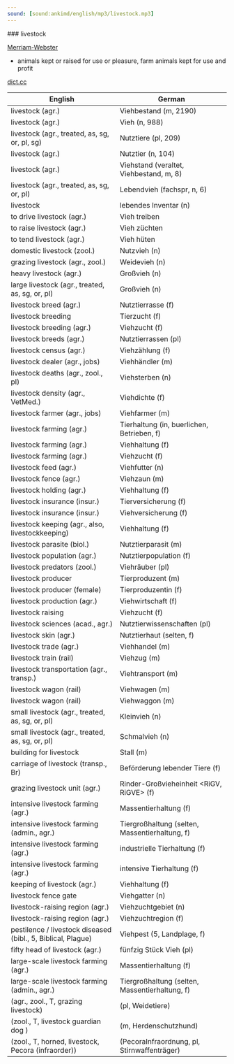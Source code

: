 ```yaml
---
sound: [sound:ankimd/english/mp3/livestock.mp3]
---
```


\### livestock

[Merriam-Webster](https://www.merriam-webster.com/dictionary/livestock)

- animals kept or raised for use or pleasure, farm animals kept for use and profit

[dict.cc](https://www.dict.cc/livestock)

| English        | German       |
| -------------- | ------------ |
| livestock (agr.) | Viehbestand (m, 2190) |
| livestock (agr.) | Vieh (n, 988) |
| livestock (agr., treated, as, sg, or, pl, sg) | Nutztiere (pl, 209) |
| livestock (agr.) | Nutztier (n, 104) |
| livestock (agr.) | Viehstand (veraltet, Viehbestand, m, 8) |
| livestock (agr., treated, as, sg, or, pl) | Lebendvieh (fachspr, n, 6) |
| livestock | lebendes Inventar (n) |
| to drive livestock (agr.) | Vieh treiben |
| to raise livestock (agr.) | Vieh züchten |
| to tend livestock (agr.) | Vieh hüten |
| domestic livestock (zool.) | Nutzvieh (n) |
| grazing livestock (agr., zool.) | Weidevieh (n) |
| heavy livestock (agr.) | Großvieh (n) |
| large livestock (agr., treated, as, sg, or, pl) | Großvieh (n) |
| livestock breed (agr.) | Nutztierrasse (f) |
| livestock breeding | Tierzucht (f) |
| livestock breeding (agr.) | Viehzucht (f) |
| livestock breeds (agr.) | Nutztierrassen (pl) |
| livestock census (agr.) | Viehzählung (f) |
| livestock dealer (agr., jobs) | Viehhändler (m) |
| livestock deaths (agr., zool., pl) | Viehsterben (n) |
| livestock density (agr., VetMed.) | Viehdichte (f) |
| livestock farmer (agr., jobs) | Viehfarmer (m) |
| livestock farming (agr.) | Tierhaltung (in, buerlichen, Betrieben, f) |
| livestock farming (agr.) | Viehhaltung (f) |
| livestock farming (agr.) | Viehzucht (f) |
| livestock feed (agr.) | Viehfutter (n) |
| livestock fence (agr.) | Viehzaun (m) |
| livestock holding (agr.) | Viehhaltung (f) |
| livestock insurance (insur.) | Tierversicherung (f) |
| livestock insurance (insur.) | Viehversicherung (f) |
| livestock keeping (agr., also, livestockkeeping) | Viehhaltung (f) |
| livestock parasite (biol.) | Nutztierparasit (m) |
| livestock population (agr.) | Nutztierpopulation (f) |
| livestock predators (zool.) | Viehräuber (pl) |
| livestock producer | Tierproduzent (m) |
| livestock producer (female) | Tierproduzentin (f) |
| livestock production (agr.) | Viehwirtschaft (f) |
| livestock raising | Viehzucht (f) |
| livestock sciences (acad., agr.) | Nutztierwissenschaften <NUWI> (pl) |
| livestock skin (agr.) | Nutztierhaut (selten, f) |
| livestock trade (agr.) | Viehhandel (m) |
| livestock train (rail) | Viehzug (m) |
| livestock transportation (agr., transp.) | Viehtransport (m) |
| livestock wagon (rail) | Viehwagen (m) |
| livestock wagon (rail) | Viehwaggon (m) |
| small livestock (agr., treated, as, sg, or, pl) | Kleinvieh (n) |
| small livestock (agr., treated, as, sg, or, pl) | Schmalvieh (n) |
| building for livestock | Stall (m) |
| carriage of livestock (transp., Br) | Beförderung lebender Tiere (f) |
| grazing livestock unit <GLU> (agr.) | Rinder-Großvieheinheit <RiGV, RiGVE> (f) |
| intensive livestock farming (agr.) | Massentierhaltung (f) |
| intensive livestock farming (admin., agr.) | Tiergroßhaltung (selten, Massentierhaltung, f) |
| intensive livestock farming (agr.) | industrielle Tierhaltung (f) |
| intensive livestock farming (agr.) | intensive Tierhaltung (f) |
| keeping of livestock (agr.) | Viehhaltung (f) |
| livestock fence gate | Viehgatter (n) |
| livestock-raising region (agr.) | Viehzuchtgebiet (n) |
| livestock-raising region (agr.) | Viehzuchtregion (f) |
| pestilence / livestock diseased (bibl., 5, Biblical, Plague) | Viehpest (5, Landplage, f) |
| fifty head of livestock (agr.) | fünfzig Stück Vieh (pl) |
| large-scale livestock farming (agr.) | Massentierhaltung (f) |
| large-scale livestock farming (admin., agr.) | Tiergroßhaltung (selten, Massentierhaltung, f) |
|  (agr., zool., T, grazing livestock) |  (pl, Weidetiere) |
|  (zool., T, livestock guardian dog <LGD>) |  (m, Herdenschutzhund) |
|  (zool., T, horned, livestock, Pecora (infraorder)) |  (PecoraInfraordnung, pl, Stirnwaffenträger) |
